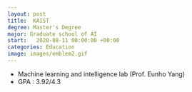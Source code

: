 ```yaml
---
layout: post
title:  KAIST 
degree: Master's Degree
major: Graduate school of AI
start:   2020-08-11 00:00:00 +00:00
categories: Education
image: images/emblem2.gif
---
```

- Machine learning and intelligence lab (Prof. Eunho Yang)
- GPA : 3.92/4.3